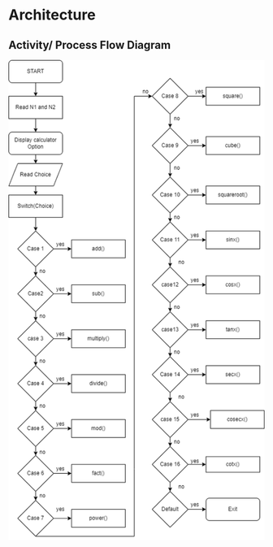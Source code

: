 # Architecture
## Activity/ Process Flow Diagram
![alt text](https://github.com/keerthanaBaskar/M1_Scientific_Calculator/blob/main/2_Design/flowchart.drawio.png)
